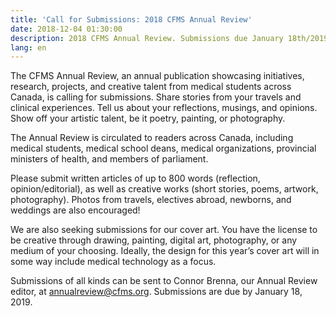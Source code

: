 ```yaml
---
title: 'Call for Submissions: 2018 CFMS Annual Review'
date: 2018-12-04 01:30:00
description: 2018 CFMS Annual Review. Submissions due January 18th/2019.
lang: en
---
```


The CFMS Annual Review, an annual publication showcasing initiatives, research, projects, and creative talent from medical students across Canada, is calling for submissions. Share stories from your travels and clinical experiences. Tell us about your reflections, musings, and opinions. Show off your artistic talent, be it poetry, painting, or photography.

The Annual Review is circulated to readers across Canada, including medical students, medical school deans, medical organizations, provincial ministers of health, and members of parliament.

Please submit written articles of up to 800 words (reflection, opinion/editorial), as well as creative works (short stories, poems, artwork, photography). Photos from travels, electives abroad, newborns, and weddings are also encouraged!&nbsp;

We are also seeking submissions for our cover art. You have the license to be creative through drawing, painting, digital art, photography, or any medium of your choosing. Ideally, the design for this year’s cover art will in some way include medical technology as a focus.

Submissions of all kinds can be sent to Connor Brenna, our Annual Review editor, at&nbsp;[annualreview@cfms.org](mailto:annualreview@cfms.org). Submissions are due by January 18, 2019.&nbsp;

&nbsp;